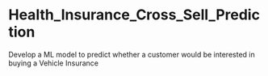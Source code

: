 # Health_Insurance_Cross_Sell_Prediction
Develop a ML model to predict whether a customer would be interested in buying a Vehicle Insurance
